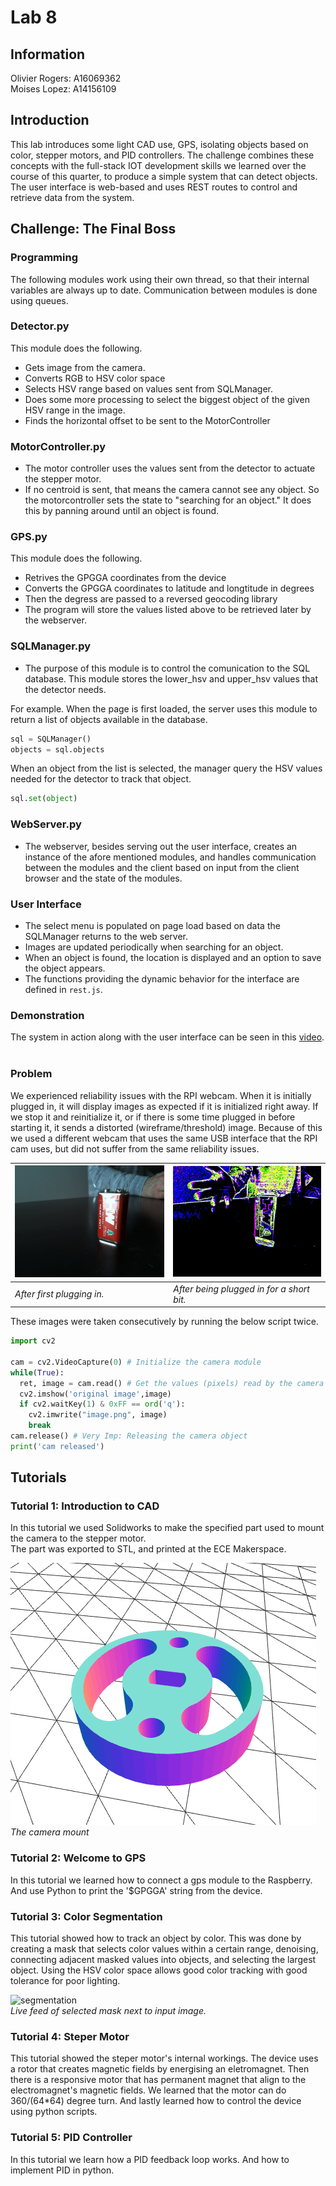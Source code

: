 # Lab 8
## Information
Olivier Rogers: A16069362  
Moises Lopez: A14156109
## Introduction
This lab introduces some light CAD use, GPS, isolating objects based on color, stepper motors, and PID controllers. The challenge combines these concepts with the full-stack IOT development skills we learned over the course of this quarter, to produce a simple system that can detect objects. The user interface is web-based and uses REST routes to control and retrieve data from the system.

## Challenge: The Final Boss

### Programming
The following modules work using their own thread, so that their internal variables are always up to date. Communication between modules is done using queues.

### Detector.py
This module does the following.
- Gets image from the camera.
- Converts RGB to HSV color space
- Selects HSV range based on values sent from SQLManager.
- Does some more processing to select the biggest object of the given HSV range in the image.
- Finds the horizontal offset to be sent to the MotorController

### MotorController.py
- The motor controller uses the values sent from the detector to actuate the stepper motor.  
- If no centroid is sent, that means the camera cannot see any object. So the motorcontroller sets the state to "searching for an object." It does this by panning around until an object is found.

### GPS.py
This module does the following.
- Retrives the GPGGA coordinates from the device
- Converts the GPGGA coordinates to latitude and longtitude in degrees
- Then the degress are passed to a reversed geocoding library  
- The program will store the values listed above to be retrieved later by the webserver.

### SQLManager.py
- The purpose of this module is to control the comunication to the SQL database. This module stores the lower_hsv and upper_hsv values that the detector needs.  

For example. When the page is first loaded, the server uses this module to return a list of objects available in the database.
```python
sql = SQLManager()
objects = sql.objects
```

When an object from the list is selected, the manager query the HSV values needed for the detector to track that object.
```python
sql.set(object)
```

### WebServer.py
- The webserver, besides serving out the user interface, creates an instance of the afore mentioned modules, and handles communication between the modules and the client based on input from the client browser and the state of the modules.

### User Interface
- The select menu is populated on page load based on data the SQLManager returns to the web server.
- Images are updated periodically when searching for an object.
- When an object is found, the location is displayed and an option to save the object appears.
- The functions providing the dynamic behavior for the interface are defined in `rest.js`.

### Demonstration
The system in action along with the user interface can be seen in this [video](https://youtu.be/I85MJMIBmd4).  
<br>
### Problem
We experienced reliability issues with the RPI webcam. When it is initially plugged in, it will display images as expected if it is initialized right away. If we stop it and reinitialize it, or if there is some time plugged in before starting it, it sends a distorted (wireframe/threshold) image. Because of this we used a different webcam that uses the same USB interface that the RPI cam uses, but did not suffer from the same reliability issues.  

| ![good image](Images/image-first.png) | ![bad image](Images/image-bad-variation.png) |
| :--- | :--- |
| *After first plugging in.* | *After being plugged in for a short bit.* |

These images were taken consecutively by running the below script twice.


```python
import cv2

cam = cv2.VideoCapture(0) # Initialize the camera module
while(True):
  ret, image = cam.read() # Get the values (pixels) read by the camera
  cv2.imshow('original image',image)
  if cv2.waitKey(1) & 0xFF == ord('q'): 
    cv2.imwrite("image.png", image)
    break
cam.release() # Very Imp: Releasing the camera object
print('cam released')
```

## Tutorials

### Tutorial 1: Introduction to CAD

In this tutorial we used Solidworks to make the specified part used to mount the camera to the stepper motor.  
The part was exported to STL, and printed at the ECE Makerspace.

![Motor Mount CAD](Images/motor_mount.png)  
*The camera mount*

### Tutorial 2: Welcome to GPS
In this tutorial we learned how to connect a gps module to the Raspberry. And use Python to print the '$GPGGA' string from the device.


### Tutorial 3: Color Segmentation

This tutorial showed how to track an object by color. This was done by creating a mask that selects color values within a certain range, denoising, connecting adjacent masked values into objects, and selecting the largest object. Using the HSV color space allows good color tracking with good tolerance for poor lighting.    

![segmentation](Images/tutorial2_segmentation.gif)  
*Live feed of selected mask next to input image.*
### Tutorial 4: Steper Motor
This tutorial showed the steper motor's internal workings. The device uses a rotor that creates magnetic fields by energising an eletromagnet. Then there is a responsive motor that has permanent magnet that align to the electromagnet's magnetic fields. We learned that the motor can do 360/(64*64) degree turn. And lastly learned how to control the device using python scripts.

### Tutorial 5: PID Controller
In this tutorial we learn how a PID feedback loop works. And how to implement PID in python.